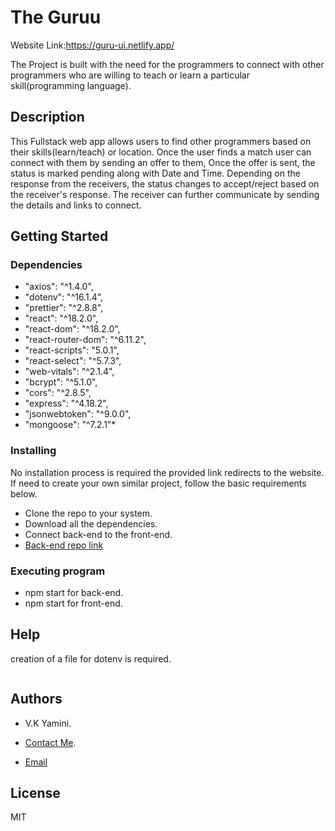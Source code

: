 # The Guruu
Website Link:https://guru-ui.netlify.app/

The Project is built with the need for the programmers to connect with other programmers 
who are willing to teach or learn a particular skill(programming language).

## Description

This Fullstack web app allows users to find other programmers based on their skills(learn/teach) or location.
Once the user finds a match user can connect with them by sending an offer to them, Once the offer is sent,
the status is marked pending along with Date and Time.
Depending on the response from the receivers, the status changes to accept/reject based on the receiver's response. 
The receiver can further communicate by sending the details and links to connect. 

## Getting Started

### Dependencies

*  "axios": "^1.4.0",
*  "dotenv": "^16.1.4",
*  "prettier": "^2.8.8",
*  "react": "^18.2.0",
*  "react-dom": "^18.2.0",
*  "react-router-dom": "^6.11.2",
*  "react-scripts": "5.0.1",
*  "react-select": "^5.7.3",
*  "web-vitals": "^2.1.4",
*  "bcrypt": "^5.1.0",
*  "cors": "^2.8.5",
*  "express": "^4.18.2",
*  "jsonwebtoken": "^9.0.0",
*  "mongoose": "^7.2.1"*

### Installing

No installation process is required the provided link redirects to the website.
If need to create your own similar project, follow the basic requirements below.

* Clone the repo to your system.
* Download all the dependencies.
* Connect back-end to the front-end.
* [Back-end repo link](https://github.com/vkyamini/guru-api)

### Executing program

* npm start for back-end.
* npm start for front-end.

## Help

creation of a file for dotenv is required.
```

```

## Authors

 * V.K Yamini.
   
 * [Contact Me](https://yamcodes.com/).
   
 * [Email](yamini@yamcodes.com)

## License

MIT

